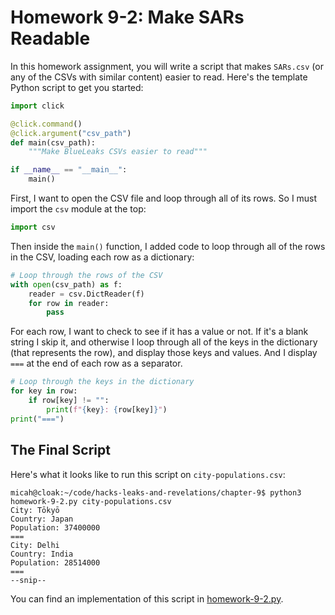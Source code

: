 # Homework 9-2: Make SARs Readable

In this homework assignment, you will write a script that makes `SARs.csv` (or any of the CSVs with similar content) easier to read. Here's the template Python script to get you started:

```python
import click

@click.command()
@click.argument("csv_path")
def main(csv_path):
    """Make BlueLeaks CSVs easier to read"""

if __name__ == "__main__":
    main()
```

First, I want to open the CSV file and loop through all of its rows. So I must import the `csv` module at the top:

```python
import csv
```

Then inside the `main()` function, I added code to loop through all of the rows in the CSV, loading each row as a dictionary:

```python
# Loop through the rows of the CSV
with open(csv_path) as f:
    reader = csv.DictReader(f)
    for row in reader:
        pass
```

For each row, I want to check to see if it has a value or not. If it's a blank string I skip it, and otherwise I loop through all of the keys in the dictionary (that represents the row), and display those keys and values. And I display `===` at the end of each row as a separator.

```python
# Loop through the keys in the dictionary
for key in row:
    if row[key] != "":
        print(f"{key}: {row[key]}")
print("===")
```

## The Final Script

Here's what it looks like to run this script on `city-populations.csv`:

```
micah@cloak:~/code/hacks-leaks-and-revelations/chapter-9$ python3 homework-9-2.py city-populations.csv
City: Tōkyō
Country: Japan
Population: 37400000
===
City: Delhi
Country: India
Population: 28514000
===
--snip--
```

You can find an implementation of this script in [homework-9-2.py](./homework-9-2.py).
